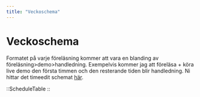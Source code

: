 ```yaml
---
title: "Veckoschema"
---
```


# Veckoschema

Formatet på varje föreläsning kommer att vara en blanding av
föreläsning>demo>handledning. Exempelvis kommer jag att föreläsa + köra live
demo den första timmen och den resterande tiden blir handledning. Ni hittar det
timeedit schemat [här](https://cloud.timeedit.net/su/web/stud1/s.html?tab=3&object=cevt_48182_HT2023&startDate=20230930&endDate=20240413&type=courseevent&h=t&l=en).

::ScheduleTable
::

